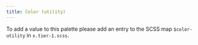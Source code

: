 ```yaml
---
title: Color (utility)
---
```

To add a value to this palette please add an entry to the SCSS map `$color-utility` in `x.tier-1.scss`.